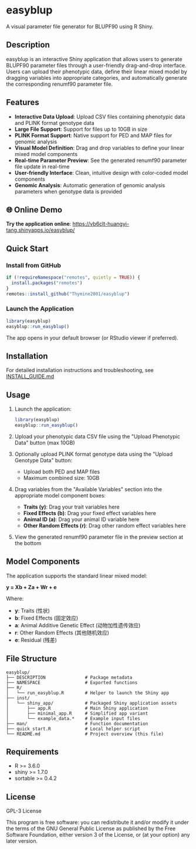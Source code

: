 # easyblup

A visual parameter file generator for BLUPF90 using R Shiny.

## Description

easyblup is an interactive Shiny application that allows users to generate BLUPF90 parameter files through a user-friendly drag-and-drop interface. Users can upload their phenotypic data, define their linear mixed model by dragging variables into appropriate categories, and automatically generate the corresponding renumf90 parameter file.

## Features

- **Interactive Data Upload**: Upload CSV files containing phenotypic data and PLINK format genotype data
- **Large File Support**: Support for files up to 10GB in size
- **PLINK Format Support**: Native support for PED and MAP files for genomic analysis
- **Visual Model Definition**: Drag and drop variables to define your linear mixed model components
- **Real-time Parameter Preview**: See the generated renumf90 parameter file update in real-time
- **User-friendly Interface**: Clean, intuitive design with color-coded model components
- **Genomic Analysis**: Automatic generation of genomic analysis parameters when genotype data is provided

## 🌐 Online Demo

**Try the application online**: https://vb6clt-huangyi-tang.shinyapps.io/easyblup/

## Quick Start

### Install from GitHub

```r
if (!requireNamespace("remotes", quietly = TRUE)) {
  install.packages("remotes")
}
remotes::install_github("Thymine2001/easyblup")
```

### Launch the Application

```r
library(easyblup)
easyblup::run_easyblup()
```

The app opens in your default browser (or RStudio viewer if preferred).

## Installation

For detailed installation instructions and troubleshooting, see [INSTALL_GUIDE.md](INSTALL_GUIDE.md)

## Usage

1. Launch the application:
   ```r
   library(easyblup)
   easyblup::run_easyblup()
   ```

2. Upload your phenotypic data CSV file using the "Upload Phenotypic Data" button (max 10GB)

3. Optionally upload PLINK format genotype data using the "Upload Genotype Data" button:
   - Upload both PED and MAP files
   - Maximum combined size: 10GB

4. Drag variables from the "Available Variables" section into the appropriate model component boxes:
   - **Traits (y)**: Drag your trait variables here
   - **Fixed Effects (b)**: Drag your fixed effect variables here  
   - **Animal ID (a)**: Drag your animal ID variable here
   - **Other Random Effects (r)**: Drag other random effect variables here

5. View the generated renumf90 parameter file in the preview section at the bottom

## Model Components

The application supports the standard linear mixed model:

**y = Xb + Za + Wr + e**

Where:
- **y**: Traits (性状)
- **b**: Fixed Effects (固定效应)  
- **a**: Animal Additive Genetic Effect (动物加性遗传效应)
- **r**: Other Random Effects (其他随机效应)
- **e**: Residual (残差)

## File Structure

```
easyblup/
├── DESCRIPTION               # Package metadata
├── NAMESPACE                 # Exported functions
├── R/
│   └── run_easyblup.R        # Helper to launch the Shiny app
├── inst/
│   └── shiny_app/            # Packaged Shiny application assets
│       ├── app.R             # Main Shiny application
│       ├── minimal_app.R     # Simplified app variant
│       └── example_data.*    # Example input files
├── man/                      # Function documentation
├── quick_start.R             # Local helper script
└── README.md                 # Project overview (this file)
```

## Requirements

- R >= 3.6.0
- shiny >= 1.7.0
- sortable >= 0.4.2

## License

GPL-3 License

This program is free software: you can redistribute it and/or modify it under the terms of the GNU General Public License as published by the Free Software Foundation, either version 3 of the License, or (at your option) any later version.
